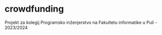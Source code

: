 # crowdfunding
Projekt za kolegij Programsko inženjerstvo na Fakultetu informatike u Puli - 2023/2024
